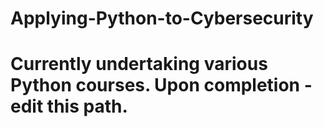 # Applying-Python-to-Cybersecurity
# Currently undertaking various Python courses. Upon completion - edit this path.
